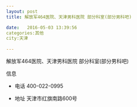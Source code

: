 ```yaml
--- 
layout: post 
title: 解放军464医院、天津男科医院 部分科室(部分男科吧)

date:   2016-05-03 13:39:56 
categories:其他  
city:天津
  
--- 
```

   
解放军464医院、天津男科医院 部分科室(部分男科吧)

信息
 - 电话 400-022-0995

 - 地址 天津市红旗南路600号


